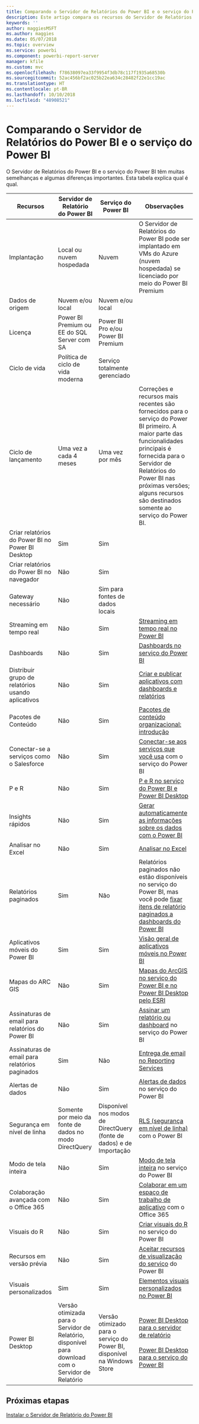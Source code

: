 ```yaml
---
title: Comparando o Servidor de Relatórios do Power BI e o serviço do Power BI
description: Este artigo compara os recursos do Servidor de Relatórios do Power BI e o serviço do Power BI.
keywords: ''
author: maggiesMSFT
ms.author: maggies
ms.date: 05/07/2018
ms.topic: overview
ms.service: powerbi
ms.component: powerbi-report-server
manager: kfile
ms.custom: mvc
ms.openlocfilehash: f78638097ea33f9954f3db78c117f1935a68530b
ms.sourcegitcommit: 52ac456bf2ac025b22ea634c28482f22e1cc19ac
ms.translationtype: HT
ms.contentlocale: pt-BR
ms.lasthandoff: 10/10/2018
ms.locfileid: "48908521"
---
```

# <a name="comparing-power-bi-report-server-and-the-power-bi-service"></a>Comparando o Servidor de Relatórios do Power BI e o serviço do Power BI

O Servidor de Relatórios do Power BI e o serviço do Power BI têm muitas semelhanças e algumas diferenças importantes. Esta tabela explica qual é qual.

| Recursos | Servidor de Relatório do Power BI | Serviço do Power BI | Observações
|---------|---------|---------|---------|
| Implantação | Local ou nuvem hospedada | Nuvem | O Servidor de Relatórios do Power BI pode ser implantado em VMs do Azure (nuvem hospedada) se licenciado por meio do Power BI Premium
| Dados de origem | Nuvem e/ou local | Nuvem e/ou local |  
| Licença | Power BI Premium ou EE do SQL Server com SA | Power BI Pro e/ou Power BI Premium |  
| Ciclo de vida | Política de ciclo de vida moderna | Serviço totalmente gerenciado |  
| Ciclo de lançamento | Uma vez a cada 4 meses | Uma vez por mês | Correções e recursos mais recentes são fornecidos para o serviço do Power BI primeiro. A maior parte das funcionalidades principais é fornecida para o Servidor de Relatórios do Power BI nas próximas versões; alguns recursos são destinados somente ao serviço do Power BI.
| Criar relatórios do Power BI no Power BI Desktop | Sim | Sim |  
| Criar relatórios do Power BI no navegador | Não | Sim |  
| Gateway necessário | Não | Sim para fontes de dados locais |  
| Streaming em tempo real | Não | Sim | [Streaming em tempo real no Power BI](../service-real-time-streaming.md)
| Dashboards | Não | Sim | [Dashboards no serviço do Power BI](../consumer/end-user-dashboards.md) 
| Distribuir grupo de relatórios usando aplicativos | Não | Sim | [Criar e publicar aplicativos com dashboards e relatórios](../service-create-distribute-apps.md) 
| Pacotes de Conteúdo | Não | Sim | [Pacotes de conteúdo organizacional: introdução](../service-organizational-content-pack-introduction.md) 
| Conectar-se a serviços como o Salesforce | Não | Sim | [Conectar-se aos serviços que você usa](../consumer/end-user-connect-to-services.md) com o serviço do Power BI
| P e R | Não | Sim | [P e R no serviço do Power BI e Power BI Desktop](../consumer/end-user-q-and-a.md) 
| Insights rápidos | Não | Sim | [Gerar automaticamente as informações sobre os dados com o Power BI](../consumer/end-user-insights.md) 
| Analisar no Excel | Não | Sim | [Analisar no Excel](../service-analyze-in-excel.md) 
| Relatórios paginados | Sim | Não | Relatórios paginados não estão disponíveis no serviço do Power BI, mas você pode [fixar itens de relatório paginados a dashboards do Power BI](https://docs.microsoft.com/sql/reporting-services/pin-reporting-services-items-to-power-bi-dashboards)
| Aplicativos móveis do Power BI | Sim | Sim | [Visão geral de aplicativos móveis no Power BI](../consumer/mobile/mobile-apps-for-mobile-devices.md) 
| Mapas do ARC GIS | Não | Sim | [Mapas do ArcGIS no serviço do Power BI e no Power BI Desktop pelo ESRI](../power-bi-visualization-arcgis.md)
| Assinaturas de email para relatórios do Power BI | Não | Sim | [Assinar um relatório ou dashboard](../consumer/end-user-subscribe.md) no serviço do Power BI 
| Assinaturas de email para relatórios paginados | Sim | Não | [Entrega de email no Reporting Services](https://docs.microsoft.com/sql/reporting-services/subscriptions/e-mail-delivery-in-reporting-services)  
| Alertas de dados | Não | Sim | [Alertas de dados](../service-set-data-alerts.md) no serviço do Power BI
| Segurança em nível de linha | Somente por meio da fonte de dados no modo DirectQuery | Disponível nos modos de DirectQuery (fonte de dados) e de Importação | [RLS (segurança em nível de linha)](../service-admin-rls.md) com o Power BI 
| Modo de tela inteira | Não | Sim | [Modo de tela inteira](../service-fullscreen-mode.md) no serviço do Power BI 
| Colaboração avançada com o Office 365 | Não | Sim | [Colaborar em um espaço de trabalho de aplicativo](../service-collaborate-power-bi-workspace.md) com o Office 365 
| Visuais do R | Não | Sim | [Criar visuais do R](../visuals/service-r-visuals.md) no serviço do Power BI  
| Recursos em versão prévia | Não | Sim | [Aceitar recursos de visualização do serviço](../consumer/end-user-preview-features.md) do Power BI 
| Visuais personalizados | Sim | Sim | [Elementos visuais personalizados no Power BI](../power-bi-custom-visuals.md) 
| Power BI Desktop | Versão otimizada para o Servidor de Relatório, disponível para download com o Servidor de Relatório | Versão otimizado para o serviço do Power BI, disponível na Windows Store | [Power BI Desktop para o servidor de relatório](https://powerbi.microsoft.com/report-server/) <br><br> [Power BI Desktop para o serviço do Power BI](http://aka.ms/pbidesktopstore)

## <a name="next-steps"></a>Próximas etapas
[Instalar o Servidor de Relatório do Power BI](install-report-server.md)  



